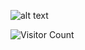 ![alt text](https://media1.giphy.com/media/cFlrCthixcb3B6hqwY/giphy.gif "- PD")

![Visitor Count](https://profile-counter.glitch.me/pratham-darooka/count.svg)